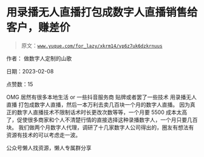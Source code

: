 # 用录播无人直播打包成数字人直播销售给客户，赚差价

> 原文：[`www.yuque.com/for_lazy/xkrm14/vp6z7uk6dzkrnuus`](https://www.yuque.com/for_lazy/xkrm14/vp6z7uk6dzkrnuus)



作者： 做数字人定制的山歌



日期：2023-02-08



点赞数：15



OMG 居然有很多本地生活 or 一些抖音服务商 贴牌或者罢了一些技术 用录播无人直播 打包成数字人直播，然后一本万利去卖几百块一个月的数字人直播。 因为真正的数字人直播技术不限制话术时长更改次数等等，一个月要 5500 成本太高了，促使很多商家和个人不清楚行情的直接选择这种录播数字人，一个月只要几百块。 我们做两个月数字人代理，调研了十几家数字人公司得出的，圈友有想法有资源有技术的可以考虑走一波。



公众号懒人找资源，懒人专属群分享

